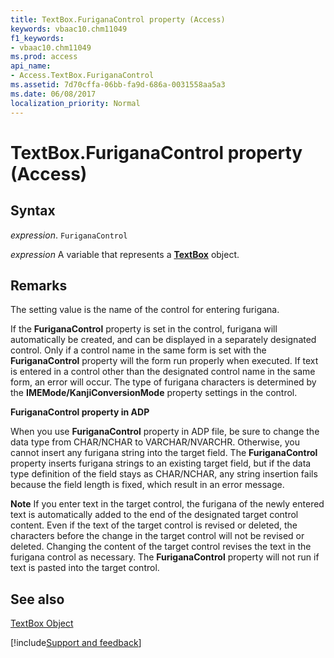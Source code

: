 ```yaml
---
title: TextBox.FuriganaControl property (Access)
keywords: vbaac10.chm11049
f1_keywords:
- vbaac10.chm11049
ms.prod: access
api_name:
- Access.TextBox.FuriganaControl
ms.assetid: 7d70cffa-06bb-fa9d-686a-0031558aa5a3
ms.date: 06/08/2017
localization_priority: Normal
---
```



# TextBox.FuriganaControl property (Access)





## Syntax

_expression_. `FuriganaControl`

_expression_ A variable that represents a **[TextBox](Access.TextBox.md)** object.


## Remarks

The setting value is the name of the control for entering furigana.

If the  **FuriganaControl** property is set in the control, furigana will automatically be created, and can be displayed in a separately designated control. Only if a control name in the same form is set with the **FuriganaControl** property will the form run properly when executed. If text is entered in a control other than the designated control name in the same form, an error will occur. The type of furigana characters is determined by the **IMEMode/KanjiConversionMode** property settings in the control.

 **FuriganaControl property in ADP**

When you use  **FuriganaControl** property in ADP file, be sure to change the data type from CHAR/NCHAR to VARCHAR/NVARCHR. Otherwise, you cannot insert any furigana string into the target field. The **FuriganaControl** property inserts furigana strings to an existing target field, but if the data type definition of the field stays as CHAR/NCHAR, any string insertion fails because the field length is fixed, which result in an error message.


 **Note**  If you enter text in the target control, the furigana of the newly entered text is automatically added to the end of the designated target control content. Even if the text of the target control is revised or deleted, the characters before the change in the target control will not be revised or deleted. Changing the content of the target control revises the text in the furigana control as necessary. The  **FuriganaControl** property will not run if text is pasted into the target control.


## See also


[TextBox Object](Access.TextBox.md)

[!include[Support and feedback](~/includes/feedback-boilerplate.md)]